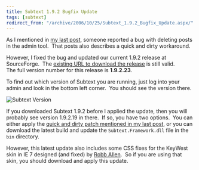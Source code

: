 ```yaml
---
title: Subtext 1.9.2 Bugfix Update
tags: [subtext]
redirect_from: "/archive/2006/10/25/Subtext_1.9.2_Bugfix_Update.aspx/"
---
```


As I mentioned in [my last
post](https://haacked.com/archive/2006/10/26/PATCH_Cannot_Delete_Posts_In_Subtext_1.9.2.aspx "Cannot Delete Posts"),
someone reported a bug with deleting posts in the admin tool.  That
posts also describes a quick and dirty workaround.

However, I fixed the bug and updated our current 1.9.2 release at
SourceForge.  The [existing URL to download the
release](https://sourceforge.net/project/showfiles.php?group_id=137896&package_id=181920&release_id=458502 "Download Subtext 1.9.2")
is still valid.  The full version number for this release is
**1.9.2.23**.

To find out which version of Subtext you are running, just log into your
admin and look in the bottom left corner.  You should see the version
there.

![Subtext
Version](https://haacked.com/assets/images/haacked_com/WindowsLiveWriter/Subtext1.9.2BugfixUpdate_1064E/Subtext-VersionInfo%5B4%5D.png)

If you downloaded Subtext 1.9.2 before I applied the update, then you
will probably see version 1.9.2.19 in there.  If so, you have two
options.  You can either apply the [quick and dirty patch mentioned in
my last
post](https://haacked.com/archive/2006/10/26/PATCH_Cannot_Delete_Posts_In_Subtext_1.9.2.aspx "Quick and dirty patch"),
or you can download the latest build and update the
`Subtext.Framework.dll` file in the `bin` directory.

However, this latest update also includes some CSS fixes for the KeyWest
skin in IE 7 designed (and fixed) by [Robb
Allen](http://blog.robballen.com/ "Robb Allen").  So if you are using
that skin, you should download and apply this update.

